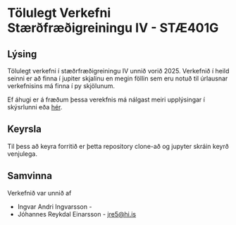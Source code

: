 # Tölulegt Verkefni Stærðfræðigreiningu IV - STÆ401G

## Lýsing

Tölulegt verkefni í stæðrfræðigreiningu IV unnið vorið 2025. Verkefnið í heild seinni er að finna í jupiter skjalinu en megin föllin sem eru notuð til úrlausnar verkefnisins má finna í py skjölunum.

Ef áhugi er á fræðum þessa verekfnis má nálgast meiri upplýsingar í skýsrlunni eða <a href='https://edbook.hi.is/stae401g/index.html'>hér</a>.

## Keyrsla

Til þess að keyra forritið er þetta repository clone-að og jupyter skráin keyrð venjulega.

## Samvinna

Verkefnið var unnið af

- Ingvar Andri Ingvarsson - 
- Jóhannes Reykdal Einarsson - jre5@hi.is

